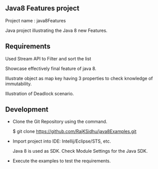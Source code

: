 ## Java8 Features project
 Project name : java8Features

Java project illustrating the Java 8 new Features.

## Requirements
Used Stream API to Filter and sort the list 

Showcase effectively final feature of java 8.

Illustrate object as map key having 3 properties to check knowledge of immutability.

Illustration of Deadlock scenario.

## Development

* Clone the Git Repository using the command.

  $ git clone https://github.com/RajKSidhu/java8Examples.git

* Import project into IDE: Intellij/Eclipse/STS, etc. 

  Java 8 is used as SDK.
Check Module Settings for the Java SDK.

* Execute the examples to test the requirements.
